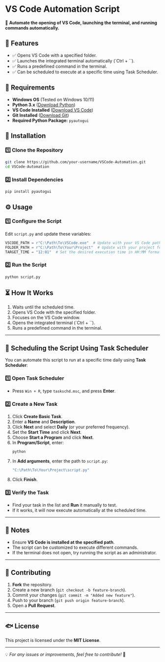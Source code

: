 # VS Code Automation Script

🚀 **Automate the opening of VS Code, launching the terminal, and running commands automatically.**

## 📌 Features
- ✅ Opens VS Code with a specified folder.
- ✅ Launches the integrated terminal automatically (`Ctrl + \``).
- ✅ Runs a predefined command in the terminal.
- ✅ Can be scheduled to execute at a specific time using Task Scheduler.

## 🫠 Requirements
- **Windows OS** (Tested on Windows 10/11)
- **Python 3.x** ([Download Python](https://www.python.org/downloads/))
- **VS Code Installed** ([Download VS Code](https://code.visualstudio.com/))
- **Git Installed** ([Download Git](https://git-scm.com/downloads))
- **Required Python Package:** `pyautogui`

## 💞 Installation
### 1️⃣ Clone the Repository
```sh
git clone https://github.com/your-username/VSCode-Automation.git
cd VSCode-Automation
```

### 2️⃣ Install Dependencies
```sh
pip install pyautogui
```

## ⚙️ Usage
### **1️⃣ Configure the Script**
Edit `script.py` and update these variables:
```python
VSCODE_PATH = r"C:\Path\To\VSCode.exe"  # Update with your VS Code path
FOLDER_PATH = r"C:\Path\To\Your\Project"  # Update with your project folder path
TARGET_TIME = "12:01"  # Set the desired execution time in HH:MM format (24-hour)
```

### **2️⃣ Run the Script**
```sh
python script.py
```

## ⏳ How It Works
1. Waits until the scheduled time.
2. Opens VS Code with the specified folder.
3. Focuses on the VS Code window.
4. Opens the integrated terminal (`Ctrl + \``).
5. Runs a predefined command in the terminal.

---

## 📅 Scheduling the Script Using Task Scheduler
You can automate this script to run at a specific time daily using **Task Scheduler**:

### **1️⃣ Open Task Scheduler**
- Press `Win + R`, type `taskschd.msc`, and press **Enter**.

### **2️⃣ Create a New Task**
1. Click **Create Basic Task**.
2. Enter a **Name** and **Description**.
3. Click **Next** and select **Daily** (or your preferred frequency).
4. Set the **Start Time** and click **Next**.
5. Choose **Start a Program** and click **Next**.
6. In **Program/Script**, enter:
   ```sh
   python
   ```
7. In **Add arguments**, enter the path to `script.py`:
   ```sh
   "C:\Path\To\Your\Project\script.py"
   ```
8. Click **Finish**.

### **3️⃣ Verify the Task**
- Find your task in the list and **Run** it manually to test.
- If it works, it will now execute automatically at the scheduled time.

---

## 📝 Notes
- Ensure **VS Code is installed at the specified path**.
- The script can be customized to execute different commands.
- If the terminal does not open, try running the script as an administrator.

---

## 🤝 Contributing
1. **Fork** the repository.
2. Create a new branch (`git checkout -b feature-branch`).
3. Commit your changes (`git commit -m "Added new feature"`).
4. Push to your branch (`git push origin feature-branch`).
5. Open a **Pull Request**.

---

## 🐟 License
This project is licensed under the **MIT License**.

---

💡 *For any issues or improvements, feel free to contribute!* 🚀


